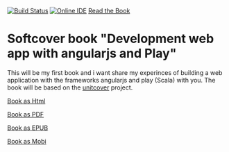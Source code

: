 [![Build Status](https://travis-ci.org/pussinboots/book.svg?branch=master)](https://travis-ci.org/pussinboots/book)
[![Online IDE](https://d2g7ua7d94r3fl.cloudfront.net/assets/images/da4d66c4.codio_logo.png)](https://codio.com/pussinboots/book/)
[Read the Book](https://www.softcover.io/books/93/redirect)


# Softcover book "Development web app with angularjs and Play"

This will be my first book and i want share my experinces of building a web application 
with the frameworks angularjs and play (Scala) with you. The book will be based on the [unitcover](https://github.com/pussinboots/unitcover) project.

[Book as Html](http://nnamretti.ddns.net/api/build/html/pussinboots/book/)

[Book as PDF](http://nnamretti.ddns.net/api/build/pdf/pussinboots/book/)

[Book as EPUB](http://nnamretti.ddns.net/api/build/epub/pussinboots/book/)

[Book as Mobi](http://nnamretti.ddns.net/api/build/mobi/pussinboots/book/)
